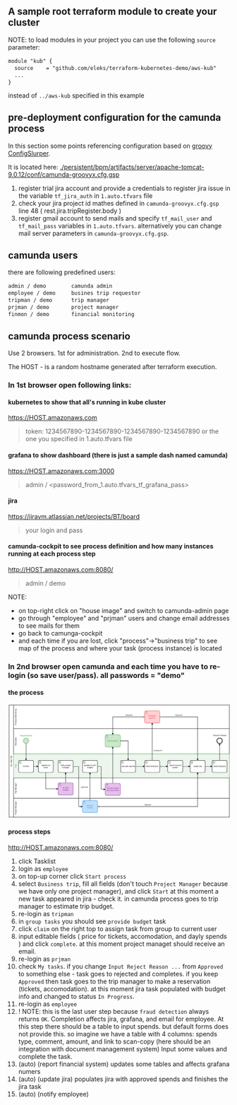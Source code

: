 ## A sample root terraform module to create your cluster

NOTE: to load modules in your project you can use the following `source` parameter:

```
module "kub" {
  source    = "github.com/eleks/terraform-kubernetes-demo/aws-kub"
  ...
}
```
instead of `../aws-kub` specified in this example

## pre-deployment configuration for the camunda process

In this section some points referencing configuration based on [groovy ConfigSlurper](http://docs.groovy-lang.org/latest/html/gapi/groovy/util/ConfigSlurper.html).

It is located here: [./persistent/bpm/artifacts/server/apache-tomcat-9.0.12/conf/camunda-groovyx.cfg.gsp](./persistent/bpm/artifacts/server/apache-tomcat-9.0.12/conf/camunda-groovyx.cfg.gsp)

1. register trial jira account and provide a credentials to register jira issue in the variable `tf_jira_auth` in `1.auto.tfvars` file
2. check your jira project id mathes defined in `camunda-groovyx.cfg.gsp` line 48 ( rest.jira.tripRegister.body )
3. register gmail account to send mails and specify `tf_mail_user` and `tf_mail_pass` variables in `1.auto.tfvars`. alternatively you can change mail server parameters in `camunda-groovyx.cfg.gsp`.

## camunda users

there are following predefined users:
```
admin / demo        camunda admin
employee / demo     busines trip requestor
tripman / demo      trip manager
prjman / demo		project manager
finmon / demo		financial monitoring
```

## camunda process scenario

Use 2 browsers. 1st for administration. 2nd to execute flow.

The HOST - is a random hostname generated after terraform execution.

### In 1st browser open following links:

#### kubernetes to show that all's running in kube cluster
https://HOST.amazonaws.com

> token: 1234567890-1234567890-1234567890-1234567890
> or the one you specified in 1.auto.tfvars file

#### grafana to show dashboard (there is just a sample dash named camunda)

https://HOST.amazonaws.com:3000

> admin / <password_from_1.auto.tfvars_tf_grafana_pass>

#### jira

https://jiravm.atlassian.net/projects/BT/board

> your login and pass
  
#### camunda-cockpit to see process definition and how many instances running at each process step
http://HOST.amazonaws.com:8080/

> admin / demo

NOTE: 
- on top-right click on "house image" and switch to camunda-admin page
- go through "employee" and "prjman" users and change email addresses to see mails for them
- go back to camunga-cockpit
- and each time if you are lost, click "process"->"business trip" to see map of the process and where your task (process instance) is located


### In 2nd browser open camunda and each time you have to re-login (so save user/pass). all passwords = "demo"

#### the process

![flow](../assets/BusinessTrip.png)

#### process steps

http://HOST.amazonaws.com:8080/

01. click Tasklist
02. login as `employee`
03. on top-up corner click `Start process`
04. select `Business trip`, fill all fields (don't touch `Project Manager` because we have only one project manager), and click `Start`
    at this moment a new task appeared in jira - check it. in camunda process goes to trip manager to estimate trip budget.
05. re-login as `tripman`
06. in `group tasks` you should see `provide budget` task
07. click `claim` on the right top to assign task from group to current user
08. input editable fields ( price for tickets, accomodation, and dayly spends ) and click `complete`.
    at this moment project managet should receive an email.
09. re-login as `prjman`
10. check `My tasks`.
    if you change `Input Reject Reason ...` from `Approved` to something else - task goes to rejected and completes.
	if you keep `Approved` then task goes to the trip manager to make a reservation (tickets, accomodation).
	  at this moment jira task populated with budget info and changed to status `In Progress`.
11. re-login as `employee`
12. ! NOTE: this is the last user step because `fraud detection` always returns `OK`. 
      Completion affects jira, grafana, and email for employee.
    At this step there should be a table to input spends. but default forms does not provide this.
	so imagine we have a table with 4 columns: spends type, comment, amount, and link to scan-copy 
	    (here should be an integration with document management system)
	Input some values and complete the task.
13. (auto) (report financial system) updates some tables and affects grafana numers
14. (auto) (update jira) populates jira with approved spends and finishes the jira task 
15. (auto) (notify employee)


